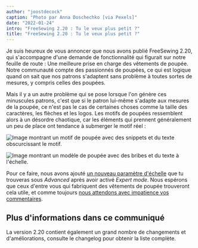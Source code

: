 ```yaml
---
author: "joostdecock"
caption: "Photo par Anna Doschechko [via Pexels]"
date: "2022-01-24"
intro: "FreeSewing 2.20 : Tu le veux plus petit ?"
title: "FreeSewing 2.20 : Tu le veux plus petit ?"
---
```


Je suis heureux de vous annoncer que nous avons publié FreeSewing 2.20, qui s'accompagne d'une demande de fonctionnalité qui figurait sur notre feuille de route : Une meilleure prise en charge des vêtements de poupée. Notre communauté compte des passionnés de poupées, ce qui est logique quand on sait que nos patrons s'adaptent sans problème à toutes sortes de mesures, y compris celles des poupées.

Mais il y a un autre problème qui se pose lorsque l'on génère ces minuscules patrons, c'est que si le patron lui-même s'adapte aux mesures de la poupée, ce n'est pas le cas de certaines choses comme la taille des caractères, les flèches et les logos. Les motifs de poupées ressemblent alors à un désordre chaotique, car les éléments qui prennent généralement un peu de place ont tendance à submerger le motif réel :

![Image montrant un motif de poupée avec des snippets et du texte obscurcissant le motif.](https://posts.freesewing.org/uploads/pres_scale_de0edf2cd7.png "C'est Aaron pour une poupée de taille 1/10 en 2,19. Pas terrible")

![Image montrant un modèle de poupée avec des bribes et du texte à l'échelle.](https://posts.freesewing.org/uploads/post_scale_5a422f8c73.png "Il s'agit du même Aaron qu'en 2.20. Comme tu peux le voir, c'est beaucoup mieux")

Pour ce faire, nous avons ajouté [un nouveau paramètre d'échelle](/docs/guide/options/scale) que tu trouveras sous *Advanced* après avoir activé *Expert mode*. Nous espérons que ceux d'entre vous qui fabriquent des vêtements de poupée trouveront cela utile, et comme toujours [nous attendons avec impatience vos commentaires](https://discord.freesewing.org/).

## Plus d'informations dans ce communiqué

La version 2.20 contient également un grand nombre de changements et d'améliorations, consulte le changelog [](https://github.com/freesewing/freesewing/blob/develop/CHANGELOG.md#2200-2022-01-24) pour obtenir la liste complète.
